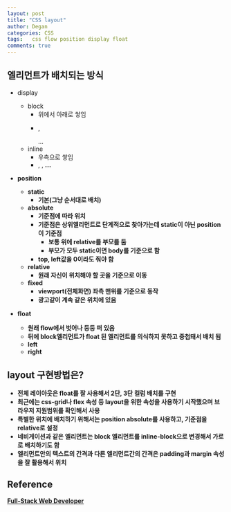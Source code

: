```yaml
---
layout: post
title: "CSS layout"
author: Degan
categories: CSS
tags:	css flow position display float
comments: true
---
```


## 엘리먼트가 배치되는 방식

- display
  - block
    - 위에서 아래로 쌓임
    - <p>, <div> ...
  - inline
    - 우측으로 쌓임
    - <span>, <a>, <strong> ...

- position
  - static
    - 기본(그냥 순서대로 배치)
  - absolute
    - 기준점에 따라 위치
    - 기준점은 상위엘리먼트로 단계적으로 찾아가는데 static이 아닌 position이 기준점
      - 보통 위에 relative를 부모를 둠
      - 부모가 모두 static이면 body를 기준으로 함
    - top, left값을 0이라도 줘야 함
  - relative
    - 원래 자신이 위치해야 할 곳을 기준으로 이동
  - fixed
    - viewport(전체화면) 좌측 맨위를 기준으로 동작
    - 광고같이 계속 같은 위치에 있음

- float
  - 원래 flow에서 벗어나 둥둥 떠 있음
  - 뒤에 block엘리먼트가 float 된 엘리먼트를 의식하지 못하고 중첩돼서 배치 됨
  - left
  - right

## layout 구현방법은?

- 전체 레이아웃은 float를 잘 사용해서 2단, 3단 컬럼 배치를 구현
- 최근에는 css-grid나 flex 속성 등 layout을 위한 속성을 사용하기 시작했으며 브라우저 지원범위를 확인해서 사용
- 특별한 위치에 배치하기 위해서는 position absolute를 사용하고, 기준점을 relative로 설정
- 네비게이션과 같은 엘리먼트는 block 엘리먼트를 inline-block으로 변경해서 가로로 배치하기도 함 
- 엘리먼트안의 텍스트의 간격과 다른 엘리먼트간의 간격은 padding과 margin 속성을 잘 활용해서 위치

## Reference

[Full-Stack Web Developer](http://www.edwith.org/boostcourse-web/lecture/16677)
